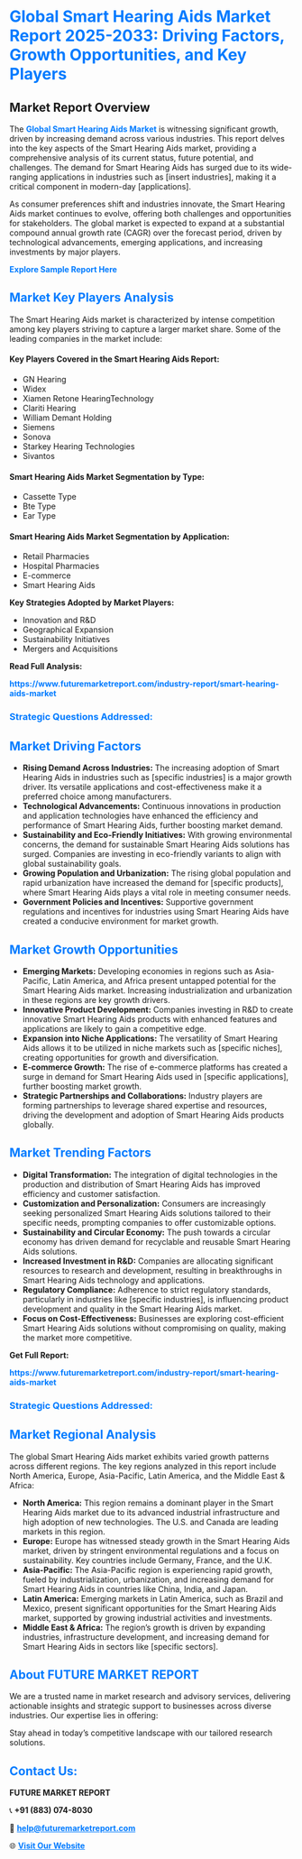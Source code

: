 <h1 style="color: #007BFF;">Global Smart Hearing Aids Market Report 2025-2033: Driving Factors, Growth Opportunities, and Key Players</h1>

<section id="overview">
<h2>Market Report Overview</h2>
<p>The <a href="https://www.futuremarketreport.com/industry-report/smart-hearing-aids-market" style="color: #007BFF; text-decoration: none;"><strong>Global Smart Hearing Aids Market</strong></a> is witnessing significant growth, driven by increasing demand across various industries. This report delves into the key aspects of the Smart Hearing Aids market, providing a comprehensive analysis of its current status, future potential, and challenges. The demand for Smart Hearing Aids has surged due to its wide-ranging applications in industries such as [insert industries], making it a critical component in modern-day [applications].</p>
<p>As consumer preferences shift and industries innovate, the Smart Hearing Aids market continues to evolve, offering both challenges and opportunities for stakeholders. The global market is expected to expand at a substantial compound annual growth rate (CAGR) over the forecast period, driven by technological advancements, emerging applications, and increasing investments by major players.</p>
</section>

<section id="overview">
<p><a href="https://www.futuremarketreport.com/request-sample/reportId=122269" style="color: #007BFF; text-decoration: none;"><strong>Explore Sample Report Here</strong></a></p>
</section>

<section id="key-players">
<h2 style="color: #007BFF;">Market Key Players Analysis</h2>
<p>The Smart Hearing Aids market is characterized by intense competition among key players striving to capture a larger market share. Some of the leading companies in the market include:</p>
<h4>Key Players Covered in the Smart Hearing Aids Report:</h4>
<ul><li>GN Hearing</li><li>Widex</li><li>Xiamen Retone HearingTechnology</li><li>Clariti Hearing</li><li>William Demant Holding</li><li>Siemens</li><li>Sonova</li><li>Starkey Hearing Technologies</li><li>Sivantos</li></ul>
<h4>Smart Hearing Aids Market Segmentation by Type:</h4>
<ul><li>Cassette Type</li><li>Bte Type</li><li>Ear Type</li></ul>

<h4>Smart Hearing Aids Market Segmentation by Application:</h4>
<ul><li>Retail Pharmacies</li><li>Hospital Pharmacies</li><li>E-commerce</li><li>Smart Hearing Aids</li></ul>
<p><strong>Key Strategies Adopted by Market Players:</strong></p>
<ul>
<li>Innovation and R&D</li>
<li>Geographical Expansion</li>
<li>Sustainability Initiatives</li>
<li>Mergers and Acquisitions</li>
</ul>
</section>

<section>
<p><strong>Read Full Analysis: </strong></p><a href="https://www.futuremarketreport.com/industry-report/smart-hearing-aids-market" style="color: #007BFF; text-decoration: none;"><strong>https://www.futuremarketreport.com/industry-report/smart-hearing-aids-market</strong></a>
<h3 style="color: #007BFF;">Strategic Questions Addressed:</h3>
</section>

<section id="driving-factors">
<h2 style="color: #007BFF;">Market Driving Factors</h2>
<ul>
<li><strong>Rising Demand Across Industries:</strong> The increasing adoption of Smart Hearing Aids in industries such as [specific industries] is a major growth driver. Its versatile applications and cost-effectiveness make it a preferred choice among manufacturers.</li>
<li><strong>Technological Advancements:</strong> Continuous innovations in production and application technologies have enhanced the efficiency and performance of Smart Hearing Aids, further boosting market demand.</li>
<li><strong>Sustainability and Eco-Friendly Initiatives:</strong> With growing environmental concerns, the demand for sustainable Smart Hearing Aids solutions has surged. Companies are investing in eco-friendly variants to align with global sustainability goals.</li>
<li><strong>Growing Population and Urbanization:</strong> The rising global population and rapid urbanization have increased the demand for [specific products], where Smart Hearing Aids plays a vital role in meeting consumer needs.</li>
<li><strong>Government Policies and Incentives:</strong> Supportive government regulations and incentives for industries using Smart Hearing Aids have created a conducive environment for market growth.</li>
</ul>
</section>

<section id="growth-opportunities">
<h2 style="color: #007BFF;">Market Growth Opportunities</h2>
<ul>
<li><strong>Emerging Markets:</strong> Developing economies in regions such as Asia-Pacific, Latin America, and Africa present untapped potential for the Smart Hearing Aids market. Increasing industrialization and urbanization in these regions are key growth drivers.</li>
<li><strong>Innovative Product Development:</strong> Companies investing in R&D to create innovative Smart Hearing Aids products with enhanced features and applications are likely to gain a competitive edge.</li>
<li><strong>Expansion into Niche Applications:</strong> The versatility of Smart Hearing Aids allows it to be utilized in niche markets such as [specific niches], creating opportunities for growth and diversification.</li>
<li><strong>E-commerce Growth:</strong> The rise of e-commerce platforms has created a surge in demand for Smart Hearing Aids used in [specific applications], further boosting market growth.</li>
<li><strong>Strategic Partnerships and Collaborations:</strong> Industry players are forming partnerships to leverage shared expertise and resources, driving the development and adoption of Smart Hearing Aids products globally.</li>
</ul>
</section>

<section id="trending-factors">
<h2 style="color: #007BFF;">Market Trending Factors</h2>
<ul>
<li><strong>Digital Transformation:</strong> The integration of digital technologies in the production and distribution of Smart Hearing Aids has improved efficiency and customer satisfaction.</li>
<li><strong>Customization and Personalization:</strong> Consumers are increasingly seeking personalized Smart Hearing Aids solutions tailored to their specific needs, prompting companies to offer customizable options.</li>
<li><strong>Sustainability and Circular Economy:</strong> The push towards a circular economy has driven demand for recyclable and reusable Smart Hearing Aids solutions.</li>
<li><strong>Increased Investment in R&D:</strong> Companies are allocating significant resources to research and development, resulting in breakthroughs in Smart Hearing Aids technology and applications.</li>
<li><strong>Regulatory Compliance:</strong> Adherence to strict regulatory standards, particularly in industries like [specific industries], is influencing product development and quality in the Smart Hearing Aids market.</li>
<li><strong>Focus on Cost-Effectiveness:</strong> Businesses are exploring cost-efficient Smart Hearing Aids solutions without compromising on quality, making the market more competitive.</li>
</ul>
</section>

<section>
<p><strong>Get Full Report: </strong></p><a href="https://www.futuremarketreport.com/industry-report/smart-hearing-aids-market" style="color: #007BFF; text-decoration: none;"><strong>https://www.futuremarketreport.com/industry-report/smart-hearing-aids-market</strong></a>
<h3 style="color: #007BFF;">Strategic Questions Addressed:</h3>
</section>


<section id="regional-analysis">
<h2 style="color: #007BFF;">Market Regional Analysis</h2>
<p>The global Smart Hearing Aids market exhibits varied growth patterns across different regions. The key regions analyzed in this report include North America, Europe, Asia-Pacific, Latin America, and the Middle East & Africa:</p>
<ul>
<li><strong>North America:</strong> This region remains a dominant player in the Smart Hearing Aids market due to its advanced industrial infrastructure and high adoption of new technologies. The U.S. and Canada are leading markets in this region.</li>
<li><strong>Europe:</strong> Europe has witnessed steady growth in the Smart Hearing Aids market, driven by stringent environmental regulations and a focus on sustainability. Key countries include Germany, France, and the U.K.</li>
<li><strong>Asia-Pacific:</strong> The Asia-Pacific region is experiencing rapid growth, fueled by industrialization, urbanization, and increasing demand for Smart Hearing Aids in countries like China, India, and Japan.</li>
<li><strong>Latin America:</strong> Emerging markets in Latin America, such as Brazil and Mexico, present significant opportunities for the Smart Hearing Aids market, supported by growing industrial activities and investments.</li>
<li><strong>Middle East & Africa:</strong> The region’s growth is driven by expanding industries, infrastructure development, and increasing demand for Smart Hearing Aids in sectors like [specific sectors].</li>
</ul>
</section>

<footer>
<h2 style="color: #007BFF;">About FUTURE MARKET REPORT</h2>
<p>We are a trusted name in market research and advisory services, delivering actionable insights and strategic support to businesses across diverse industries. Our expertise lies in offering:</p>

<p>Stay ahead in today’s competitive landscape with our tailored research solutions.</p>

<h2 style="color: #007BFF;">Contact Us:</h2>
<p><strong>FUTURE MARKET REPORT</strong></p>
<p>📞 <strong>+91 (883) 074-8030</strong></p>
<p>📧 <strong><a href="mailto:help@futuremarketreport.com" style="color: #007BFF;">help@futuremarketreport.com</a></strong></p>
<p>🌐 <strong><a href="https://www.futuremarketreport.com/" style="color: #007BFF;">Visit Our Website</a></strong></p>
</footer>